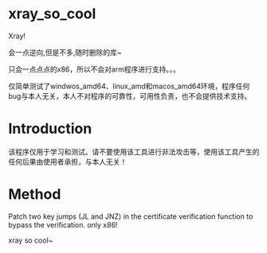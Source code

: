 # xray_so_cool

Xray!

会一点逆向,但是不多,随时删除的库~
 
只会一点点点的x86，所以不会对arm程序进行支持。。。
 
仅简单测试了windwos_amd64、linux_amd和macos_amd64环境，程序任何bug与本人无关，本人不对程序的可靠性，可用性负责，也不会提供技术支持。
 
 # Introduction

该程序仅用于学习和测试。请不要使用该工具进行非法攻击等，使用该工具产生的任何后果由使用者承担，与本人无关！

# Method

Patch two key jumps (JL and JNZ) in the certificate verification function to bypass the verification. only x86!

xray so cool~
